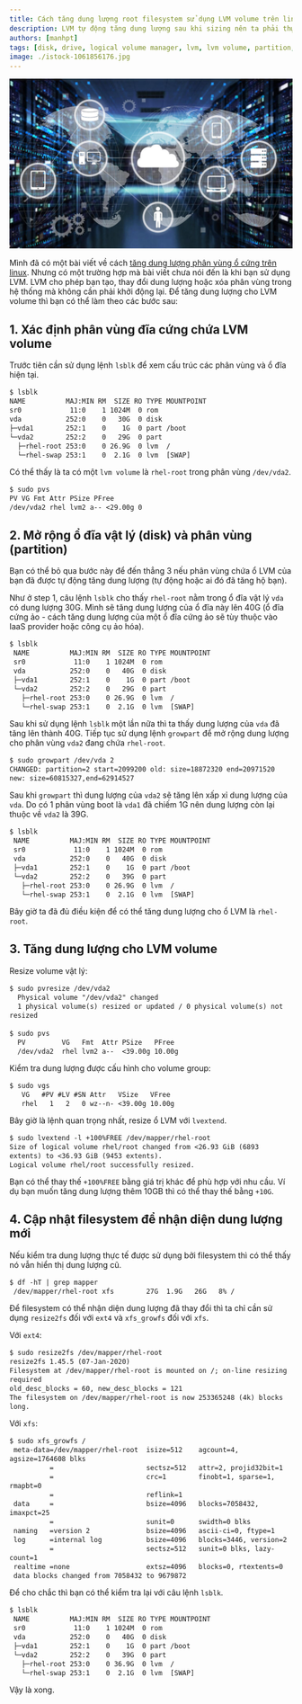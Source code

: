 ```yaml
---
title: Cách tăng dung lượng root filesystem sử dụng LVM volume trên linux
description: LVM tự động tăng dung lượng sau khi sizing nên ta phải thực hiện thêm dung lượng cho LVM từ phân vùng (partition).
authors: [manhpt]
tags: [disk, drive, logical volume manager, lvm, lvm volume, partition, volume]
image: ./istock-1061856176.jpg
---
```


![](./istock-1061856176.jpg)

Mình đã có một bài viết về cách [tăng dung lượng phân vùng ổ cứng trên linux](/2020/12/12/tang-dung-luong-phan-vung-o-cung-tren-linux/). Nhưng có một trường hợp mà bài viết chưa nói đến là khi bạn sử dụng LVM. LVM cho phép bạn tạo, thay đổi dung lượng hoặc xóa phân vùng trong hệ thống mà không cần phải khởi động lại. Để tăng dung lượng cho LVM volume thì bạn có thể làm theo các bước sau:

## 1. Xác định phân vùng đĩa cứng chứa LVM volume

Trước tiên cần sử dụng lệnh `lsblk` để xem cấu trúc các phân vùng và ổ đĩa hiện tại.

```shell
$ lsblk
NAME          MAJ:MIN RM  SIZE RO TYPE MOUNTPOINT
sr0            11:0    1 1024M  0 rom
vda           252:0    0   30G  0 disk
├─vda1        252:1    0    1G  0 part /boot
└─vda2        252:2    0   29G  0 part
  ├─rhel-root 253:0    0 26.9G  0 lvm  /
  └─rhel-swap 253:1    0  2.1G  0 lvm  [SWAP]
```

Có thể thấy là ta có một `lvm volume` là `rhel-root` trong phân vùng `/dev/vda2`.

```shell
$ sudo pvs
PV VG Fmt Attr PSize PFree
/dev/vda2 rhel lvm2 a-- <29.00g 0
```

## 2. Mở rộng ổ đĩa vật lý (disk) và phân vùng (partition)

Bạn có thể bỏ qua bước này để đến thẳng 3 nếu phân vùng chứa ổ LVM của bạn đã được tự động tăng dung lượng (tự động hoặc ai đó đã tăng hộ bạn).

Như ở step 1, câu lệnh `lsblk` cho thấy `rhel-root` nằm trong ổ đĩa vật lý `vda` có dung lượng 30G. Mình sẽ tăng dung lượng của ổ đĩa này lên 40G (ổ đĩa cứng ảo - cách tăng dung lượng của một ổ đĩa cứng ảo sẽ tùy thuộc vào IaaS provider hoặc công cụ ảo hóa).

```shell
$ lsblk
 NAME          MAJ:MIN RM  SIZE RO TYPE MOUNTPOINT
 sr0            11:0    1 1024M  0 rom
 vda           252:0    0   40G  0 disk
 ├─vda1        252:1    0    1G  0 part /boot
 └─vda2        252:2    0   29G  0 part
   ├─rhel-root 253:0    0 26.9G  0 lvm  /
   └─rhel-swap 253:1    0  2.1G  0 lvm  [SWAP]
```

Sau khi sử dụng lệnh `lsblk` một lần nữa thì ta thấy dung lượng của `vda` đã tăng lên thành 40G. Tiếp tục sử dụng lệnh `growpart` để mở rộng dung lượng cho phân vùng `vda2` đang chứa `rhel-root`.

```shell
$ sudo growpart /dev/vda 2
CHANGED: partition=2 start=2099200 old: size=18872320 end=20971520 new: size=60815327,end=62914527
```

Sau khi `growpart` thì dung lượng của `vda2` sẽ tăng lên xấp xỉ dung lượng của `vda`. Do có 1 phân vùng boot là `vda1` đã chiếm 1G nên dung lượng còn lại thuộc về `vda2` là 39G.

```shell
$ lsblk
 NAME          MAJ:MIN RM  SIZE RO TYPE MOUNTPOINT
 sr0            11:0    1 1024M  0 rom
 vda           252:0    0   40G  0 disk
 ├─vda1        252:1    0    1G  0 part /boot
 └─vda2        252:2    0   39G  0 part
   ├─rhel-root 253:0    0 26.9G  0 lvm  /
   └─rhel-swap 253:1    0  2.1G  0 lvm  [SWAP]
```

Bây giờ ta đã đủ điều kiện để có thể tăng dung lượng cho ổ LVM là `rhel-root`.

## 3. Tăng dung lượng cho LVM volume

Resize volume vật lý:

```shell
$ sudo pvresize /dev/vda2
  Physical volume "/dev/vda2" changed
  1 physical volume(s) resized or updated / 0 physical volume(s) not resized

$ sudo pvs
  PV         VG   Fmt  Attr PSize   PFree
  /dev/vda2  rhel lvm2 a--  <39.00g 10.00g
```

Kiểm tra dung lượng được cấu hình cho volume group:

```shell
$ sudo vgs
   VG   #PV #LV #SN Attr   VSize   VFree
   rhel   1   2   0 wz--n- <39.00g 10.00g
```

Bây giờ là lệnh quan trọng nhất, resize ổ LVM với `lvextend`.

```shell
$ sudo lvextend -l +100%FREE /dev/mapper/rhel-root
Size of logical volume rhel/root changed from <26.93 GiB (6893 extents) to <36.93 GiB (9453 extents).
Logical volume rhel/root successfully resized.
```

Bạn có thể thay thế `+100%FREE` bằng giá trị khác để phù hợp với nhu cầu. Ví dụ bạn muốn tăng dung lượng thêm 10GB thì có thể thay thế bằng `+10G`.

## 4. Cập nhật filesystem để nhận diện dung lượng mới

Nếu kiểm tra dung lượng thực tế được sử dụng bởi filesystem thì có thể thấy nó vẫn hiển thị dung lượng cũ.

```shell
$ df -hT | grep mapper
 /dev/mapper/rhel-root xfs        27G  1.9G   26G   8% /
```

Để filesystem có thể nhận diện dung lượng đã thay đổi thì ta chỉ cần sử dụng `resize2fs` đối với `ext4` và `xfs_growfs` đối với `xfs`.

Với `ext4`:

```shell
$ sudo resize2fs /dev/mapper/rhel-root
resize2fs 1.45.5 (07-Jan-2020)
Filesystem at /dev/mapper/rhel-root is mounted on /; on-line resizing required
old_desc_blocks = 60, new_desc_blocks = 121
The filesystem on /dev/mapper/rhel-root is now 253365248 (4k) blocks long.
```

Với `xfs`:

```shell
$ sudo xfs_growfs /
 meta-data=/dev/mapper/rhel-root  isize=512    agcount=4, agsize=1764608 blks
          =                       sectsz=512   attr=2, projid32bit=1
          =                       crc=1        finobt=1, sparse=1, rmapbt=0
          =                       reflink=1
 data     =                       bsize=4096   blocks=7058432, imaxpct=25
          =                       sunit=0      swidth=0 blks
 naming   =version 2              bsize=4096   ascii-ci=0, ftype=1
 log      =internal log           bsize=4096   blocks=3446, version=2
          =                       sectsz=512   sunit=0 blks, lazy-count=1
 realtime =none                   extsz=4096   blocks=0, rtextents=0
 data blocks changed from 7058432 to 9679872
```

Để cho chắc thì bạn có thể kiểm tra lại với câu lệnh `lsblk`.

```shell
$ lsblk
 NAME          MAJ:MIN RM  SIZE RO TYPE MOUNTPOINT
 sr0            11:0    1 1024M  0 rom
 vda           252:0    0   40G  0 disk
 ├─vda1        252:1    0    1G  0 part /boot
 └─vda2        252:2    0   39G  0 part
   ├─rhel-root 253:0    0 36.9G  0 lvm  /
   └─rhel-swap 253:1    0  2.1G  0 lvm  [SWAP]
```

Vậy là xong.
